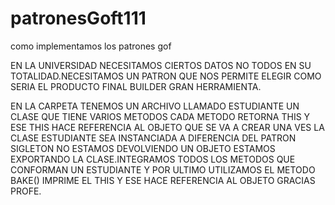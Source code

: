 # patronesGoft111
como implementamos los patrones gof

EN LA UNIVERSIDAD NECESITAMOS CIERTOS DATOS NO TODOS EN SU TOTALIDAD.NECESITAMOS UN PATRON QUE NOS PERMITE ELEGIR COMO SERIA EL PRODUCTO FINAL BUILDER GRAN HERRAMIENTA.

EN LA CARPETA TENEMOS UN ARCHIVO LLAMADO ESTUDIANTE UN CLASE QUE TIENE VARIOS METODOS  CADA METODO RETORNA THIS Y ESE THIS HACE REFERENCIA AL OBJETO QUE SE VA A CREAR 
UNA VES LA CLASE ESTUDIANTE  SEA INSTANCIADA
A DIFERENCIA DEL PATRON SIGLETON NO ESTAMOS DEVOLVIENDO UN OBJETO ESTAMOS EXPORTANDO LA CLASE.INTEGRAMOS TODOS LOS METODOS QUE CONFORMAN UN ESTUDIANTE Y POR ULTIMO UTILIZAMOS 
EL METODO BAKE() IMPRIME EL THIS Y ESE HACE REFERENCIA AL OBJETO  GRACIAS PROFE.
 
 
